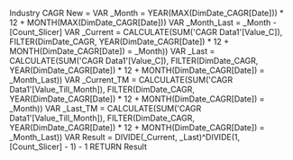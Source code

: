 Industry CAGR New = 
VAR _Month = YEAR(MAX(DimDate_CAGR[Date])) * 12 + MONTH(MAX(DimDate_CAGR[Date]))
VAR _Month_Last = _Month - [Count_Slicer]
VAR _Current = CALCULATE(SUM('CAGR Data1'[Value_C]), FILTER(DimDate_CAGR, YEAR(DimDate_CAGR[Date]) * 12 + MONTH(DimDate_CAGR[Date]) = _Month))
VAR _Last = CALCULATE(SUM('CAGR Data1'[Value_C]), FILTER(DimDate_CAGR, YEAR(DimDate_CAGR[Date]) * 12 + MONTH(DimDate_CAGR[Date]) = _Month_Last))
VAR _Current_TM = CALCULATE(SUM('CAGR Data1'[Value_Till_Month]), FILTER(DimDate_CAGR, YEAR(DimDate_CAGR[Date]) * 12 + MONTH(DimDate_CAGR[Date]) = _Month))
VAR _Last_TM = CALCULATE(SUM('CAGR Data1'[Value_Till_Month]), FILTER(DimDate_CAGR, YEAR(DimDate_CAGR[Date]) * 12 + MONTH(DimDate_CAGR[Date]) = _Month_Last))
VAR Result = DIVIDE(_Current, _Last)^DIVIDE(1, [Count_Slicer] - 1) - 1
RETURN
Result
